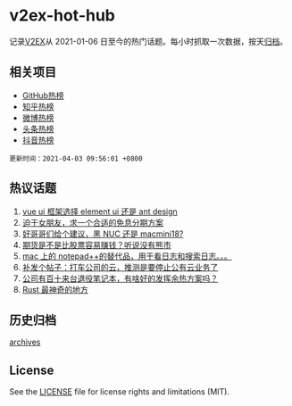 # v2ex-hot-hub

 记录[V2EX](https://www.v2ex.com/)从 2021-01-06 日至今的热门话题。每小时抓取一次数据，按天[归档](archives)。
 
 ## 相关项目

- [GitHub热榜](https://github.com/snaildev/github-hot-hub)
- [知乎热榜](https://github.com/snaildev/zhihu-hot-hub)
- [微博热榜](https://github.com/snaildev/weibo-hot-hub)
- [头条热榜](https://github.com/snaildev/toutiao-hot-hub)
- [抖音热榜](https://github.com/snaildev/douyin-hot-hub)


 `更新时间：2021-04-03 09:56:01 +0800`

## 热议话题

1. [vue ui 框架选择 element ui 还是 ant design](https://www.v2ex.com/t/767468)
1. [迫于女朋友，求一个合适的免息分期方案](https://www.v2ex.com/t/767538)
1. [好哥哥们给个建议，黑 NUC 还是 macmini18?](https://www.v2ex.com/t/767532)
1. [期货是不是比股票容易赚钱？听说没有熊市](https://www.v2ex.com/t/767666)
1. [mac 上的 notepad++的替代品，用于看日志和搜索日志。。。](https://www.v2ex.com/t/767491)
1. [补发个帖子：打车公司的云，推测是要停止公有云业务了](https://www.v2ex.com/t/767497)
1. [公司有百十来台退役笔记本，有啥好的发挥余热方案吗？](https://www.v2ex.com/t/767456)
1. [Rust 最神奇的地方](https://www.v2ex.com/t/767570)

## 历史归档

[archives](archives)

## License

See the [LICENSE](LICENSE) file for license rights and limitations (MIT).
